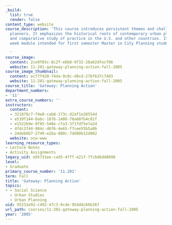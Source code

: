 ```yaml
---
_build:
  list: true
  render: false
content_type: website
course_description: 'This course introduces persistent themes and challenges facing
  planners. It emphasizes the historical roots of contemporary urban planning problems
  and comparative study of practice in the U.S. and other countries. It is a nine
  week module intended for first semester Master in City Planning students.

  '
course_image:
  content: 2ce9f03c-8c2f-e6b8-9f32-28a62dfecf86
  website: 11-201-gateway-planning-action-fall-2005
course_image_thumbnail:
  content: ecf7f420-74da-9c0c-d8cd-27bf637c7403
  website: 11-201-gateway-planning-action-fall-2005
course_title: 'Gateway: Planning Action'
department_numbers:
- '11'
extra_course_numbers: ''
instructors:
  content:
  - 321876c7-f4e8-cab8-173c-d2af1e28554d
  - e539f144-0abc-1876-1406-78a60fb4c81f
  - e1522b9e-9f85-540e-cfa3-3f1fdf5e7a2d
  - 4fdc2f44-984c-d6f6-4e65-f7cee55b5a9b
  - 24deb6b7-2749-e2ba-080c-7dd80b12d082
  website: ocw-www
learning_resource_types:
- Lecture Notes
- Activity Assignments
legacy_uid: e95731ee-cad3-4fff-e21f-7fcbd6d48698
level:
- Graduate
primary_course_number: '11.201'
term: Fall
title: 'Gateway: Planning Action'
topics:
- - Social Science
  - Urban Studies
  - Urban Planning
uid: 95231e92-c492-47c3-9c4e-954ddcb6b367
url_path: courses/11-201-gateway-planning-action-fall-2005
year: '2005'
---
```

